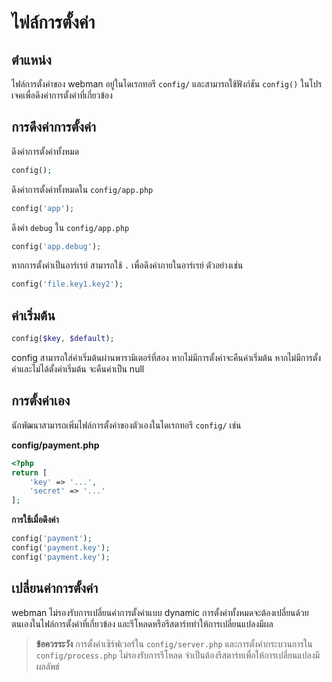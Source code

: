 # ไฟล์การตั้งค่า

## ตำแหน่ง
ไฟล์การตั้งค่าของ webman อยู่ในไดเรกทอรี `config/` และสามารถใช้ฟังก์ชัน `config()` ในโปรเจคเพื่อดึงค่าการตั้งค่าที่เกี่ยวข้อง

## การดึงค่าการตั้งค่า

ดึงค่าการตั้งค่าทั้งหมด
```php
config();
```

ดึงค่าการตั้งค่าทั้งหมดใน `config/app.php`
```php
config('app');
```

ดึงค่า `debug` ใน `config/app.php`
```php
config('app.debug');
```

หากการตั้งค่าเป็นอาร์เรย์ สามารถใช้ `.` เพื่อดึงค่าภายในอาร์เรย์ ตัวอย่างเช่น
```php
config('file.key1.key2');
```

## ค่าเริ่มต้น
```php
config($key, $default);
```
config สามารถใส่ค่าเริ่มต้นผ่านพารามิเตอร์ที่สอง หากไม่มีการตั้งค่าจะคืนค่าเริ่มต้น
หากไม่มีการตั้งค่าและไม่ได้ตั้งค่าเริ่มต้น จะคืนค่าเป็น null

## การตั้งค่าเอง
นักพัฒนาสามารถเพิ่มไฟล์การตั้งค่าของตัวเองในไดเรกทอรี `config/` เช่น

**config/payment.php**

```php
<?php
return [
    'key' => '...',
    'secret' => '...'
];
```

**การใช้เมื่อดึงค่า**
```php
config('payment');
config('payment.key');
config('payment.key');
```

## เปลี่ยนค่าการตั้งค่า
webman ไม่รองรับการเปลี่ยนค่าการตั้งค่าแบบ dynamic การตั้งค่าทั้งหมดจะต้องเปลี่ยนด้วยตนเองในไฟล์การตั้งค่าที่เกี่ยวข้อง และรีโหลดหรือรีสตาร์ททำให้การเปลี่ยนแปลงมีผล

> **ข้อควรระวัง**
> การตั้งค่าเซิร์ฟเวอร์ใน `config/server.php` และการตั้งค่ากระบวนการใน `config/process.php` ไม่รองรับการรีโหลด จำเป็นต้องรีสตาร์ทเพื่อให้การเปลี่ยนแปลงมีผลลัพธ์
